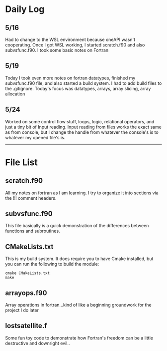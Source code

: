 # Daily Log
## 5/16
Had to change to the WSL environment because oneAPI wasn't cooperating. 
Once I got WSL working, I started scratch.f90 and also subvsfunc.f90. I took some basic notes on Fortran

## 5/19
Today I took even more notes on fortran datatypes, finished my subvsfunc.f90 file, and also started a build system.
I had to add build files to the .gitignore.
Today's focus was datatypes, arrays, array slicing, array allocation

## 5/24
Worked on some control flow stuff, loops, logic, relational operators,
and just a tiny bit of Input reading. Input reading from files works the exact same as from console,
but I change the handle from whatever the console's is to whatever my opened file's is. 


------------------------------------------------------------------------------------------------------------------

# File List
## scratch.f90
All my notes on fortran as I am learning. I try to organize it into sections via the !!! comment headers. 

## subvsfunc.f90
This file basically is a quick demonstration of the differences between functions and subroutines.

## CMakeLists.txt
This is my build system. It does require you to have Cmake installed, but you can run the following to build the module:
```console
cmake CMakeLists.txt
make
```
## arrayops.f90
Array operations in fortran...kind of like a beginning groundwork for the project I do later

## lostsatellite.f
Some fun toy code to demonstrate how Fortran's freedom can be a little destructive and downright evil..
